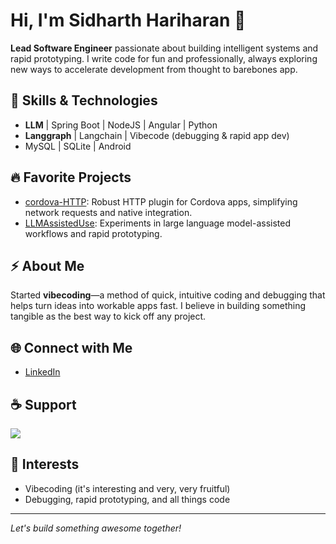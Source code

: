 # Hi, I'm Sidharth Hariharan 👋

**Lead Software Engineer** passionate about building intelligent systems and rapid prototyping. I write code for fun and professionally, always exploring new ways to accelerate development from thought to barebones app.

## 🚀 Skills & Technologies

- **LLM** | Spring Boot | NodeJS | Angular | Python
- **Langgraph** | Langchain | Vibecode (debugging & rapid app dev)
- MySQL | SQLite | Android

## 🔥 Favorite Projects

- [cordova-HTTP](https://github.com/SidharthPHariharan/cordova-HTTP): Robust HTTP plugin for Cordova apps, simplifying network requests and native integration.
- [LLMAssistedUse](https://github.com/SidharthPHariharan/LLMAssistedUse): Experiments in large language model-assisted workflows and rapid prototyping.

## ⚡️ About Me

Started **vibecoding**—a method of quick, intuitive coding and debugging that helps turn ideas into workable apps fast. I believe in building something tangible as the best way to kick off any project.

## 🌐 Connect with Me

- [LinkedIn](https://www.linkedin.com/in/sidharth-p/)

## ☕️ Support

<a href="https://www.buymeacoffee.com/sidharthllm"><img src="https://img.buymeacoffee.com/button-api/?text=Buy me a coffee&emoji=&slug=sidharthllm&button_colour=FFDD00&font_colour=000000&font_family=Cookie&outline_colour=000000&coffee_colour=ffffff" /></a>

## 🎯 Interests

- Vibecoding (it's interesting and very, very fruitful)
- Debugging, rapid prototyping, and all things code

---
*Let's build something awesome together!*
